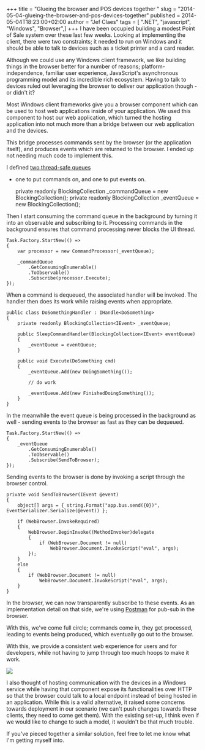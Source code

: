 +++
title = "Glueing the browser and POS devices together "
slug = "2014-05-04-glueing-the-browser-and-pos-devices-together"
published = 2014-05-04T18:23:00+02:00
author = "Jef Claes"
tags = [ ".NET", "javascript", "Windows", "Browser",]
+++
I have been occupied building a modest Point of Sale system over these
last few weeks. Looking at implementing the client, there were two
constraints; it needed to run on Windows and it should be able to talk
to devices such as a ticket printer and a card reader.  
  
Although we could use any Windows client framework, we like building
things in the browser better for a number of reasons;
platform-independence, familiar user experience, JavaScript's
asynchronous programming model and its incredible rich ecosystem. Having
to talk to devices ruled out leveraging the browser to deliver our
application though - or didn't it?  
  
Most Windows client frameworks give you a browser component which can be
used to host web applications inside of your application. We used this
component to host our web application, which turned the hosting
application into not much more than a bridge between our web application
and the devices.  
  
This bridge processes commands sent by the browser (or the application
itself), and produces events which are returned to the browser. I ended
up not needing much code to implement this.  

  

I defined [two thread-safe
queues](http://msdn.microsoft.com/en-us/library/dd267312(v=vs.110).aspx)
- one to put commands on, and one to put events on. 

    private readonly BlockingCollection<ICommand> _commandQueue = 
        new BlockingCollection<ICommand>(); 
    private readonly BlockingCollection<IEvent> _eventQueue = 
        new BlockingCollection<IEvent>();

Then I start consuming the command queue in the background by turning it
into an observable and subscribing to it. Processing commands in the
background ensures that command processing never blocks the UI thread.  

    Task.Factory.StartNew(() =>
    {
        var processor = new CommandProcessor(_eventQueue);

        _commandQueue
            .GetConsumingEnumerable()
            .ToObservable()
            .Subscribe(processor.Execute);
    });

When a command is dequeued, the associated handler will be invoked. The
handler then does its work while raising events when appropriate.

    public class DoSomethingHandler : IHandle<DoSomething>
    {
        private readonly BlockingCollection<IEvent> _eventQueue;

        public SleepCommandHandler(BlockingCollection<IEvent> eventQueue) 
        {
            _eventQueue = eventQueue;
        }

        public void Execute(DoSomething cmd)
        {
            _eventQueue.Add(new DoingSomething());

            // do work

            _eventQueue.Add(new FinishedDoingSomething());
        }
    }

In the meanwhile the event queue is being processed in the background as
well - sending events to the browser as fast as they can be dequeued.

    Task.Factory.StartNew(() =>
    {
        _eventQueue
            .GetConsumingEnumerable()
            .ToObservable()
            .Subscribe(SendToBrowser);
    });

Sending events to the browser is done by invoking a script through the
browser control.

    private void SendToBrowser(IEvent @event)
    {
        object[] args = { string.Format("app.bus.send({0})", EventSerializer.Serialize(@event)) };

        if (WebBrowser.InvokeRequired)
        {
            WebBrowser.BeginInvoke((MethodInvoker)delegate
            {
                if (WebBrowser.Document != null)
                    WebBrowser.Document.InvokeScript("eval", args);
            });
        }
        else
        {
            if (WebBrowser.Document != null)
                WebBrowser.Document.InvokeScript("eval", args);
        }
    }

In the browser, we can now transparently subscribe to these events. As
an implementation detail on that side, we're using
[Postman](https://github.com/aaronpowell/Postman) for pub-sub in the
browser.  
  
With this, we've come full circle; commands come in, they get processed,
leading to events being produced, which eventually go out to the
browser.  
  
With this, we provide a consistent web experience for users and for
developers, while not having to jump through too much hoops to make it
work.  
  

[![](../images/thumbnails/2014-05-04-glueing-the-browser-and-pos-devices-together-BrowserIntegration.png)](../images/2014-05-04-glueing-the-browser-and-pos-devices-together-BrowserIntegration.png)

  
I also thought of hosting communication with the devices in a Windows
service while having that component expose its functionalities over HTTP
so that the browser could talk to a local endpoint instead of being
hosted in an application. While this is a valid alternative, it raised
some concerns towards deployment in our scenario (we can't push changes
towards these clients, they need to come get them). With the existing
set-up, I think even if we would like to change to such a model, it
wouldn't be that much trouble.  
  
If you've pieced together a similar solution, feel free to let me know
what I'm getting myself into.

